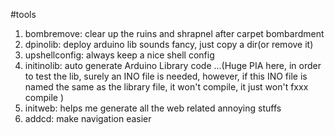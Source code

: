 #tools
1. bombremove: clear up the ruins and shrapnel after carpet bombardment
2. dpinolib: deploy arduino lib sounds fancy, just copy a dir(or remove it)
3. upshellconfig: always keep a nice shell config
4. initinolib: auto generate Arduino Library code
...(Huge PIA here, in order to test the lib, surely an INO file is needed, however, if this INO file is named the same as the library file, it won't compile, it just won't fxxx compile )
5. initweb: helps me generate all the web related annoying stuffs
6. addcd: make navigation easier

